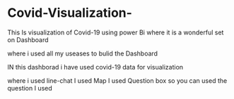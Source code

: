 # Covid-Visualization-
This Is visualization of Covid-19 using power Bi where it is a wonderful set on Dashboard 



where i used all my useases to bulid the Dashboard 


IN this dashborad i have used covid-19 data for visualization

where i used line-chat 
I used Map 
I used Question box so you can used the question 
I used 


